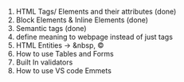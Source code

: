 1. HTML Tags/ Elements and their attributes (done)
2. Block  Elements & Inline Elements (done)
3. Semantic tags (done) 
4. define meaning to webpage instead of just tags
5. HTML Entities -> &nbsp, ©
6. How to use Tables and Forms
7. Built In validators
8. How to use VS code Emmets
